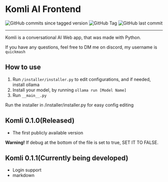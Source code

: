 # Komli AI Frontend

![GitHub commits since tagged version](https://img.shields.io/github/commits-since/QuickMash/Komli/0.1.0)
![GitHub Tag](https://img.shields.io/github/v/tag/QuickMash/Komli)
![GitHub last commit](https://img.shields.io/github/last-commit/QuickMash/Komli)

--------------

Komli is a conversational AI Web app, that was made with Python.

If you have any questions, feel free to DM me on discord, my username is `quickmash`

## How to use
1. Run `/installer/installer.py` to edit configurations, and if needed, install ollama
2. Install your model, by running `ollama run [Model Name]`
3. Run `__main__.py`

Run the installer in /installer/installer.py for easy config editing

## Komli 0.1.0(Released)
- The first publicly available version

**Warning!** If debug at the bottom of the file is set to true, SET IT TO FALSE.

## Komli 0.1.1(Currently being developed)
- Login support
- markdown

